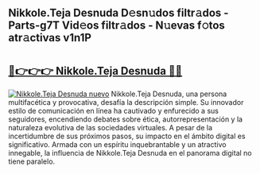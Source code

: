 ## Nikkole.Teja Desnuda D𝚎sn𝚞dos filtr𝚊dos - Parts-g7T Vid𝚎os filtr𝚊dos - N𝚞evas f𝚘tos atr𝚊ctivas v1n1P

# <h2><a href="http://mbaw3q9.tromn.icu/?c=Nikkole.Teja+Desnuda">🔗👉👉👉 Nikkole.Teja Desnuda 🔗🔗</a></h2>

[![Nikkole.Teja Desnuda nuevo](https://i.imgur.com/pEAQMta.gif)](http://mbaw3q9.tromn.icu/?c=Nikkole.Teja+Desnuda)
Nikkole.Teja Desnuda, una persona multifacética y provocativa, desafía la descripción simple. Su innovador estilo de comunicación en línea ha cautivado y enfurecido a sus seguidores, encendiendo debates sobre ética, autorrepresentación y la naturaleza evolutiva de las sociedades virtuales. A pesar de la incertidumbre de sus próximos pasos, su impacto en el ámbito digital es significativo. Armada con un espíritu inquebrantable y un atractivo innegable, la influencia de Nikkole.Teja Desnuda en el panorama digital no tiene paralelo.
